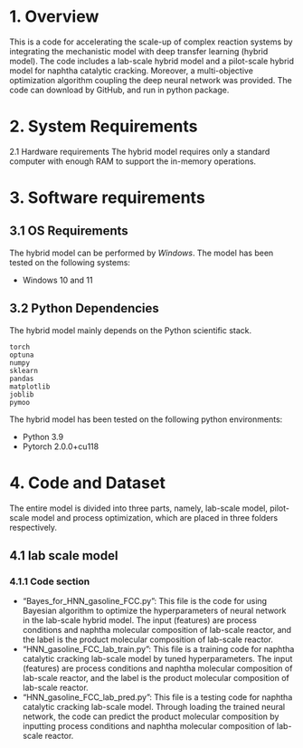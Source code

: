 # 1. Overview
This is a code for accelerating the scale-up of complex reaction systems by integrating the mechanistic model with deep transfer learning (hybrid model). The code includes a lab-scale hybrid model and a pilot-scale hybrid model for naphtha catalytic cracking. Moreover, a multi-objective optimization algorithm coupling the deep neural network was provided. The code can download by GitHub, and run in python package.
# 2. System Requirements
2.1 Hardware requirements
The hybrid model requires only a standard computer with enough RAM to support the in-memory operations.
# 3. Software requirements
## 3.1 OS Requirements
The hybrid model can be performed by *Windows*. The model has been tested on the following systems:
+ Windows 10 and 11
## 3.2 Python Dependencies
The hybrid model mainly depends on the Python scientific stack.
```
torch
optuna
numpy
sklearn
pandas
matplotlib
joblib
pymoo
```
The hybrid model has been tested on the following python environments:
+ Python 3.9
+ Pytorch 2.0.0+cu118
# 4. Code and Dataset
The entire model is divided into three parts, namely, lab-scale model, pilot-scale model and process optimization, which are placed in three folders respectively.
## 4.1 lab scale model
### 4.1.1 Code section
+ “Bayes_for_HNN_gasoline_FCC.py”: 
This file is the code for using Bayesian algorithm to optimize the hyperparameters of neural network in the lab-scale hybrid model. The input (features) are process conditions and naphtha molecular composition of lab-scale reactor, and the label is the product molecular composition of lab-scale reactor.
+ “HNN_gasoline_FCC_lab_train.py”:
This file is a training code for naphtha catalytic cracking lab-scale model by tuned hyperparameters. The input (features) are process conditions and naphtha molecular composition of lab-scale reactor, and the label is the product molecular composition of lab-scale reactor.
+ “HNN_gasoline_FCC_lab_pred.py”:
This file is a testing code for naphtha catalytic cracking lab-scale model. Through loading the trained neural network, the code can predict the product molecular composition by inputting process conditions and naphtha molecular composition of lab-scale reactor.

